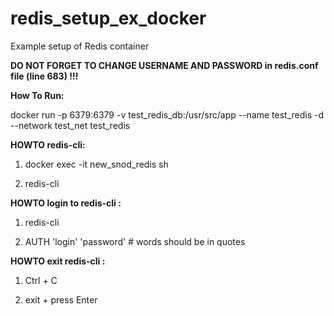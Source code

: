 # redis_setup_ex_docker
Example setup of Redis container

**DO NOT FORGET TO CHANGE USERNAME AND PASSWORD in redis.conf file
(line 683) !!!**

**How To Run:**

docker run -p 6379:6379 -v test_redis_db:/usr/src/app --name test_redis -d --network test_net test_redis

**HOWTO redis-cli:**

1. docker exec -it new_snod_redis sh

2. redis-cli

**HOWTO login to redis-cli :**

1. redis-cli

2. AUTH 'login' 'password'    # words should be in quotes

**HOWTO exit redis-cli :**

1. Ctrl + C

2. exit + press Enter
